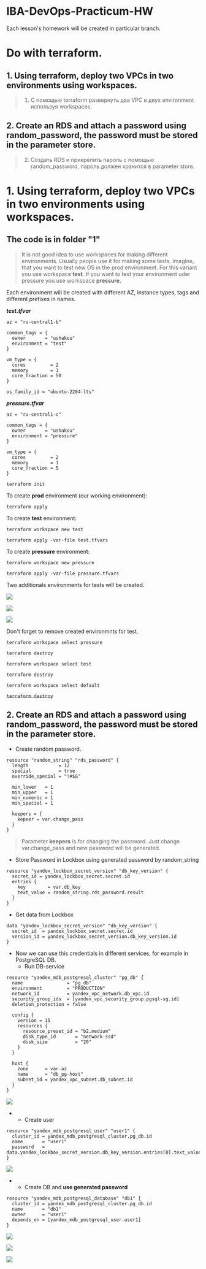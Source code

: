 # IBA-DevOps-Practicum-HW
Each lesson's homework will be created in particular branch.

# Do with terraform.
## 1.	Using terraform, deploy two VPCs in two environments using workspaces.
> 1.	С помощью terraform развернуть два VPC в двух environment используя workspaces.
## 2.	Create an RDS and attach a password using random_password, the password must be stored in the parameter store.
> 2.	Создать RDS и прикрепить пароль с помощью random_password, пароль должен хранится в parameter store.


# 1.	Using terraform, deploy two VPCs in two environments using workspaces.

## The code is in folder **"1"**

> It is not good idea to use workspaces for making different environments. Usually people use it for making some tests. Imagine, that you want to test new OS in the prod environment. For this variant you use workspace **test**. If you want to test your environment uder pressure you use workspace **pressure**.

Each environment will be created with different AZ, instance types, tags and different prefixes in names.

***test.tfvar***

```
az = "ru-central1-b"

common_tags = {
  owner       = "ushakou"
  environment = "test"
}

vm_type = {
  cores         = 2
  memory        = 1
  core_fraction = 50
}

os_family_id = "ubuntu-2204-lts"

```

***pressure.tfvar***

```
az = "ru-central1-c"

common_tags = {
  owner       = "ushakou"
  environment = "pressure"
}

vm_type = {
  cores         = 2
  memory        = 1
  core_fraction = 5
}

```

`terraform init`

To create **prod** environment (our working environment):

`terraform apply`

To create **test** environment:

`terraform workspace new test`

`terraform apply -var-file test.tfvars`

To create **pressure** environment:

`terraform workspace new pressure`

`terraform apply -var-file pressure.tfvars`

Two additionals environments for tests will be created.

![](/1/img/Screenshot_1.jpg)

![](/1/img/Screenshot_2.jpg)

![](/1/img/Screenshot_3.jpg)

Don't forget to remove created environmnts for test.

`terraform workspace select pressure`

`terraform destroy`

`terraform workspace select test`

`terraform destroy`

`terraform workspace select default`

~~`terraform destroy`~~

## 2.	Create an RDS and attach a password using random_password, the password must be stored in the parameter store.

- Create random password.

```
resource "random_string" "rds_password" {
  length           = 12
  special          = true
  override_special = "!#$&"

  min_lower   = 1
  min_upper   = 1
  min_numeric = 1
  min_special = 1

  keepers = {
    kepeer = var.change_pass
  }
}
```
> Parameter **keepers** is for changing the password. Just change var.change_pass and new password will be generated.

- Store Password in Lockbox using generated password by random_string

```
resource "yandex_lockbox_secret_version" "db_key_version" {
  secret_id = yandex_lockbox_secret.secret.id
  entries {
    key        = var.db_key
    text_value = random_string.rds_password.result
  }
}
```

- Get data from Lockbox

```
data "yandex_lockbox_secret_version" "db_key_version" {
  secret_id  = yandex_lockbox_secret.secret.id
  version_id = yandex_lockbox_secret_version.db_key_version.id
}
```

- Now we can use this credentials in different services, for example in PostgreSQL DB.
  - Run DB-service

```
resource "yandex_mdb_postgresql_cluster" "pg_db" {
  name                = "pg_db"
  environment         = "PRODUCTION"
  network_id          = yandex_vpc_network.db_vpc.id
  security_group_ids  = [yandex_vpc_security_group.pgsql-sg.id]
  deletion_protection = false

  config {
    version = 15
    resources {
      resource_preset_id = "b2.medium"
      disk_type_id       = "network-ssd"
      disk_size          = "20"
    }
  }

  host {
    zone      = var.az
    name      = "db_pg-host"
    subnet_id = yandex_vpc_subnet.db_subnet.id
  }
}
```
![](/2/img/Screenshot_1.jpg)

-
  - Create user

```
resource "yandex_mdb_postgresql_user" "user1" {
  cluster_id = yandex_mdb_postgresql_cluster.pg_db.id
  name       = "user1"
  password   = data.yandex_lockbox_secret_version.db_key_version.entries[0].text_value
}
```
![](/2/img/Screenshot_2.jpg)


-
  -  Create DB and **use generated password**
```
resource "yandex_mdb_postgresql_database" "db1" {
  cluster_id = yandex_mdb_postgresql_cluster.pg_db.id
  name       = "db1"
  owner      = "user1"
  depends_on = [yandex_mdb_postgresql_user.user1]
}
```
![](/2/img/Screenshot_3.jpg)

![](/2/img/Screenshot_4.jpg)

![](/2/img/Screenshot_5.jpg)
